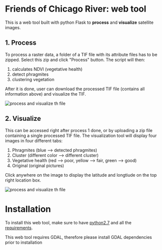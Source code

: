 # Friends of Chicago River: web tool

This is a web tool built with python Flask to **process** and **visualize** satellite images.

## 1. Process

To process a raster data, a folder of a TIF file with its attribute files has to be zipped. Select this zip and click "Process" button. The script will then:

1. calculates NDVI (vegetative health)
2. detect phragmites
3. clustering vegetation

After it is done, user can download the processed TIF file (contains all information above) and visualize the TIF. 

![process and visualize th file](https://github.com/nmonarizqa/focr/blob/master/demo/demo1.gif?raw=true)

## 2. Visualize

This can be accessed right after process 1 done, or by uploading a zip file containing a single processed TIF file. 
The visualization tool will display four images in four different tabs:

1. Phragmites (blue --> detected phragmites)
2. Cluster (different color --> different cluster)
3. Vegetative health (red --> poor, yellow --> fair, green --> good)
4. Original (original pictures)

Click anywhere on the image to display the latitude and longtiude on the top right location box.

![process and visualize th file](https://github.com/nmonarizqa/focr/blob/master/demo/demo1.gif?raw=true)

# Installation

To install this web tool, make sure to have [python2.7](https://conda.io/miniconda.html) and all the [requirements](https://github.com/nmonarizqa/focr/blob/master/requirements.txt).

This web tool requires GDAL, therefore please install GDAL dependencies prior to installation
